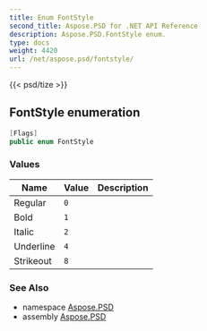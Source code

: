 ```yaml
---
title: Enum FontStyle
second_title: Aspose.PSD for .NET API Reference
description: Aspose.PSD.FontStyle enum. 
type: docs
weight: 4420
url: /net/aspose.psd/fontstyle/
---
```

{{< psd/tize >}}
## FontStyle enumeration

```csharp
[Flags]
public enum FontStyle
```

### Values

| Name | Value | Description |
| --- | --- | --- |
| Regular | `0` |  |
| Bold | `1` |  |
| Italic | `2` |  |
| Underline | `4` |  |
| Strikeout | `8` |  |

### See Also

* namespace [Aspose.PSD](../../aspose.psd/)
* assembly [Aspose.PSD](../../)


